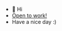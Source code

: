 - 👋 Hi
- [Open to work!](https://www.linkedin.com/in/yuan-bo-572414227/)  
- Have a nice day :)

<!---
yunxxxx/yunxxxx is a ✨ special ✨ repository because its `README.md` (this file) appears on your GitHub profile.
You can click the Preview link to take a look at your changes.
--->

